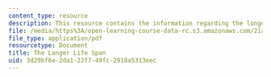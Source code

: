 ```yaml
---
content_type: resource
description: This resource contains the information regarding the longer life span.
file: /media/https%3A/open-learning-course-data-rc.s3.amazonaws.com/21a-230j-the-contemporary-american-family-spring-2004/3d29bf6e2da122f749fc2918a5313eec_MIT21A_230JS04_26bngtsn.pdf
file_type: application/pdf
resourcetype: Document
title: The Longer Life Span
uid: 3d29bf6e-2da1-22f7-49fc-2918a5313eec
---
```

